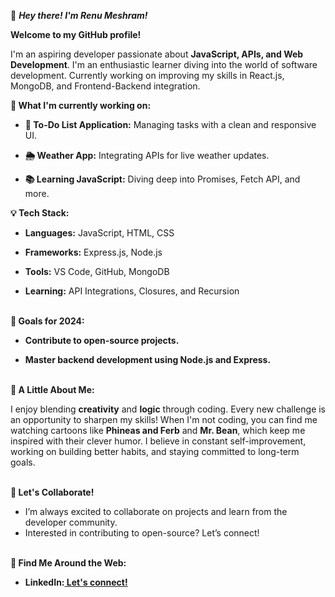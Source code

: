 👋 <b><i>Hey there! I'm Renu Meshram!</i></b>

<b>Welcome to my GitHub profile!</b>

I'm an aspiring developer passionate about <b>JavaScript, APIs, and Web Development</b>. I'm an enthusiastic learner diving into the world of software development. Currently working on improving my skills in React.js, MongoDB, and Frontend-Backend integration.

<b>🚀 What I'm currently working on:</b>

- <b>🔄 To-Do List Application:</b> Managing tasks with a clean and responsive UI.

- <b>🌦️ Weather App:</b> Integrating APIs for live weather updates.

- <b>📚 Learning JavaScript:</b> Diving deep into Promises, Fetch API, and more.<br>

<b>💡 Tech Stack:</b>

- <b>Languages:</b> JavaScript, HTML, CSS

- <b>Frameworks:</b> Express.js, Node.js

- <b>Tools:</b> VS Code, GitHub, MongoDB

- <b>Learning:</b> API Integrations, Closures, and Recursion

<br><b>🌱 Goals for 2024:</b>

- <b>Contribute to open-source projects.

- Master backend development using Node.js and Express.</b>

<br><b>💬 A Little About Me:</b>

I enjoy blending <b>creativity</b> and <b>logic</b> through coding. Every new challenge is an opportunity to sharpen my skills!
When I'm not coding, you can find me watching cartoons like <b>Phineas and Ferb</b> and <b>Mr. Bean</b>, which keep me inspired with their clever humor.
I believe in constant self-improvement, working on building better habits, and staying committed to long-term goals.

<br><b>🤝 Let's Collaborate!</b>
- I’m always excited to collaborate on projects and learn from the developer community.
- Interested in contributing to open-source? Let’s connect!

<br><b>🔗 Find Me Around the Web:<b><br>
- <b>LinkedIn:</b><a href="https://www.linkedin.com/in/renu-meshram-9170961a7/" target = "blank"> Let's connect!</a>
<!---Twitter: I share updates and tech learnings.
Portfolio Website: Check out my personal projects.--->

<!---
renumeshram/renumeshram is a ✨ special ✨ repository because its `README.md` (this file) appears on your GitHub profile.
You can click the Preview link to take a look at your changes.
--->
